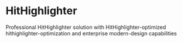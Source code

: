 # HitHighlighter
Professional HitHighlighter solution with HitHighlighter-optimized hithighlighter-optimization and enterprise modern-design capabilities
